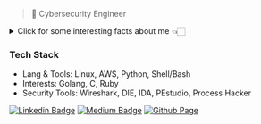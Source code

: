 
> 🔐 Cybersecurity Engineer

<details>
  <summary>Click for some interesting facts about me 👈🏻</summary>
  <pre>
    > Call me Bea (Bee-ah, sounds quite like 'Bia') 👀
    > Graduated in Cybersecurity and Post-graduated in Computer Forensics
    > I have expertise on threat actors and the Mitre Att&ck Framework
    > I play around with Malware
    > I really like birds!!
  </pre>
</details>

### Tech Stack

- Lang & Tools: Linux, AWS, Python, Shell/Bash
- Interests: Golang, C, Ruby
- Security Tools: Wireshark, DIE, IDA, PEstudio, Process Hacker





 [![Linkedin Badge](https://img.shields.io/badge/LinkedIn-000000?style=for-the-badge&logo=linkedin&logoColor=white)](https://www.linkedin.com/in/beapereiras/)  [![Medium Badge](https://img.shields.io/badge/Medium-000000?style=for-the-badge&logo=medium&logoColor=white)](https://litio.medium.com/) [![Github Page](https://img.shields.io/badge/GitHub_Page-000000?style=for-the-badge&logo=github&logoColor=white)](https://0wlexe.github.io)



<!--
**j4nedoe/j4nedoe** is a ✨ _special_ ✨ repository because its `README.md` (this file) appears on your GitHub profile.

Here are some ideas to get you started:

# Titulo

- 🔭 I’m currently working on ...
- 🌱 I’m currently learning ...
- 👯 I’m looking to collaborate on ...
- 🤔 I’m looking for help with ...
- 💬 Ask me about ...
- 📫 How to reach me: ...
- 😄 Pronouns: ...
- ⚡ Fun fact: ...
-->
